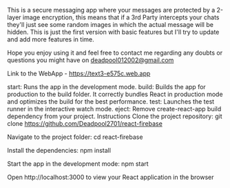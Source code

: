 This is a secure messaging app where your messages are protected by a 2-layer image encryption, this means that if a 3rd Party intercepts your chats they'll just see some random images in which the actual message will be hidden. This is just the first version with basic features but I'll try to update and add more features in time.

Hope you enjoy using it and feel free to contact me regarding any doubts or questions you might have on deadpool012002@gmail.com

Link to the WebApp - https://text3-e575c.web.app

start: Runs the app in the development mode.
build: Builds the app for production to the build folder. It correctly bundles React in production mode and optimizes the build for the best performance.
test: Launches the test runner in the interactive watch mode.
eject: Remove create-react-app build dependency from your project.
Instructions
Clone the project repository: git clone https://github.com/Deadpool2701/react-firebase

Navigate to the project folder: cd react-firebase

Install the dependencies: npm install

Start the app in the development mode: npm start

Open http://localhost:3000 to view your React application in the browser
